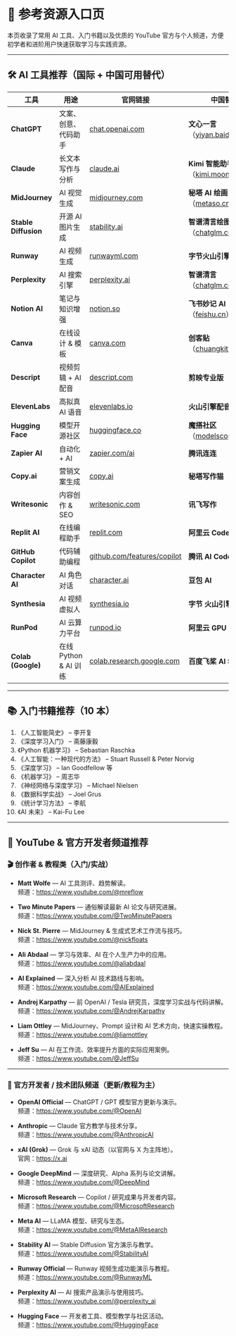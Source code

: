 # 📖 参考资源入口页

本页收录了常用 AI 工具、入门书籍以及优质的 YouTube 官方与个人频道，方便初学者和进阶用户快速获取学习与实践资源。

---

## 🛠️ AI 工具推荐（国际 + 中国可用替代）

| 工具 | 用途 | 官网链接 | 中国替代 |
|------|------|----------|----------|
| **ChatGPT** | 文案、创意、代码助手 | [chat.openai.com](https://chat.openai.com) | **文心一言**（[yiyan.baidu.com](https://yiyan.baidu.com)） |
| **Claude** | 长文本写作与分析 | [claude.ai](https://claude.ai) | **Kimi 智能助手**（[kimi.moonshot.cn](https://kimi.moonshot.cn)） |
| **MidJourney** | AI 视觉生成 | [midjourney.com](https://www.midjourney.com) | **秘塔 AI 绘画**（[metaso.cn](https://www.metaso.cn)） |
| **Stable Diffusion** | 开源 AI 图片生成 | [stability.ai](https://stability.ai) | **智谱清言绘图**（[chatglm.cn](https://chatglm.cn)） |
| **Runway** | AI 视频生成 | [runwayml.com](https://runwayml.com) | **字节火山引擎 视频工厂** |
| **Perplexity** | AI 搜索引擎 | [perplexity.ai](https://perplexity.ai) | **智谱清言**（[chatglm.cn](https://chatglm.cn)） |
| **Notion AI** | 笔记与知识增强 | [notion.so](https://www.notion.so) | **飞书妙记 AI**（[feishu.cn](https://feishu.cn)） |
| **Canva** | 在线设计 & 模板 | [canva.com](https://www.canva.com) | **创客贴**（[chuangkit.com](https://www.chuangkit.com)） |
| **Descript** | 视频剪辑 + AI 配音 | [descript.com](https://www.descript.com) | **剪映专业版** |
| **ElevenLabs** | 高拟真 AI 语音 | [elevenlabs.io](https://elevenlabs.io) | **火山引擎配音** |
| **Hugging Face** | 模型开源社区 | [huggingface.co](https://huggingface.co) | **魔搭社区**（[modelscope.cn](https://modelscope.cn)） |
| **Zapier AI** | 自动化 + AI | [zapier.com/ai](https://zapier.com/ai) | **腾讯连连** |
| **Copy.ai** | 营销文案生成 | [copy.ai](https://www.copy.ai) | **秘塔写作猫** |
| **Writesonic** | 内容创作 & SEO | [writesonic.com](https://writesonic.com) | **讯飞写作** |
| **Replit AI** | 在线编程助手 | [replit.com](https://replit.com) | **阿里云 CodeArts** |
| **GitHub Copilot** | 代码辅助编程 | [github.com/features/copilot](https://github.com/features/copilot) | **腾讯 AI Code** |
| **Character AI** | AI 角色对话 | [character.ai](https://character.ai) | **豆包 AI** |
| **Synthesia** | AI 视频虚拟人 | [synthesia.io](https://www.synthesia.io) | **字节 火山引擎 数字人** |
| **RunPod** | AI 云算力平台 | [runpod.io](https://runpod.io) | **阿里云 GPU 云** |
| **Colab (Google)** | 在线 Python & AI 训练 | [colab.research.google.com](https://colab.research.google.com) | **百度飞桨 AI Studio** |

---

## 📚 入门书籍推荐（10 本）

1. 《人工智能简史》 – 李开复  
2. 《深度学习入门》 – 斋藤康毅  
3. 《Python 机器学习》 – Sebastian Raschka  
4. 《人工智能：一种现代的方法》 – Stuart Russell & Peter Norvig  
5. 《深度学习》 – Ian Goodfellow 等  
6. 《机器学习》 – 周志华  
7. 《神经网络与深度学习》 – Michael Nielsen  
8. 《数据科学实战》 – Joel Grus  
9. 《统计学习方法》 – 李航  
10. 《AI 未来》 – Kai-Fu Lee  

---

## 🎥 YouTube & 官方开发者频道推荐

### 🎬 创作者 & 教程类（入门/实战）
- **Matt Wolfe** — AI 工具测评、趋势解读。  
  频道：<https://www.youtube.com/@mreflow>

- **Two Minute Papers** — 通俗解读最新 AI 论文与研究进展。  
  频道：<https://www.youtube.com/@TwoMinutePapers>

- **Nick St. Pierre** — MidJourney & 生成式艺术工作流与技巧。  
  频道：<https://www.youtube.com/@nickfloats>

- **Ali Abdaal** — 学习与效率、AI 在个人生产力中的应用。  
  频道：<https://www.youtube.com/@aliabdaal>

- **AI Explained** — 深入分析 AI 技术路线与影响。  
  频道：<https://www.youtube.com/@AIExplained>

- **Andrej Karpathy** — 前 OpenAI / Tesla 研究员，深度学习实战与代码讲解。  
  频道：<https://www.youtube.com/@AndrejKarpathy>

- **Liam Ottley** — MidJourney、Prompt 设计和 AI 艺术方向，快速实操教程。  
  频道：<https://www.youtube.com/@liamottley>

- **Jeff Su** — AI 在工作流、效率提升方面的实际应用案例。  
  频道：<https://www.youtube.com/@JeffSu>

---

### 🏢 官方开发者 / 技术团队频道（更新/教程为主）
- **OpenAI Official** — ChatGPT / GPT 模型官方更新与演示。  
  频道：<https://www.youtube.com/@OpenAI>

- **Anthropic** — Claude 官方教学与技术分享。  
  频道：<https://www.youtube.com/@AnthropicAI>

- **xAI (Grok)** — Grok 与 xAI 动态（以官网与 X 为主阵地）。  
  官网：<https://x.ai>

- **Google DeepMind** — 深度研究、Alpha 系列与论文讲解。  
  频道：<https://www.youtube.com/@DeepMind>

- **Microsoft Research** — Copilot / 研究成果与开发者内容。  
  频道：<https://www.youtube.com/@MicrosoftResearch>

- **Meta AI** — LLaMA 模型、研究与生态。  
  频道：<https://www.youtube.com/@MetaAIResearch>

- **Stability AI** — Stable Diffusion 官方演示与教学。  
  频道：<https://www.youtube.com/@StabilityAI>

- **Runway Official** — Runway 视频生成功能演示与教程。  
  频道：<https://www.youtube.com/@RunwayML>

- **Perplexity AI** — AI 搜索产品演示与使用技巧。  
  频道：<https://www.youtube.com/@perplexity_ai>

- **Hugging Face** — 开发者工具、模型教学与社区活动。  
  频道：<https://www.youtube.com/@HuggingFace>